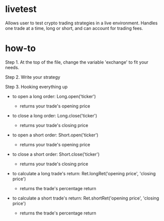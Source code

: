 # livetest
Allows user to test crypto trading strategies in a live environment. Handles one trade at a time, long or short, and can account for trading fees. 



# how-to

Step 1. At the top of the file, change the variable 'exchange' to fit your needs.


Step 2. Write your strategy


Step 3. Hooking everything up

   - to open a long order: Long.open('ticker')
      - returns your trade's opening price
 
   - to close a long order: Long.close('ticker')
      - returns your trade's closing price
    
   - to open a short order: Short.open('ticker')
      - returns your trade's opening price
    
   - to close a short order: Short.close('ticker')
      - returns your trade's closing price

   - to calculate a long trade's return: Ret.longRet('opening price', 'closing price')
      - returns the trade's percentage return
    
   - to calculate a short trade's return: Ret.shortRet('opening price', 'closing price')
      - returns the trade's percentage return
